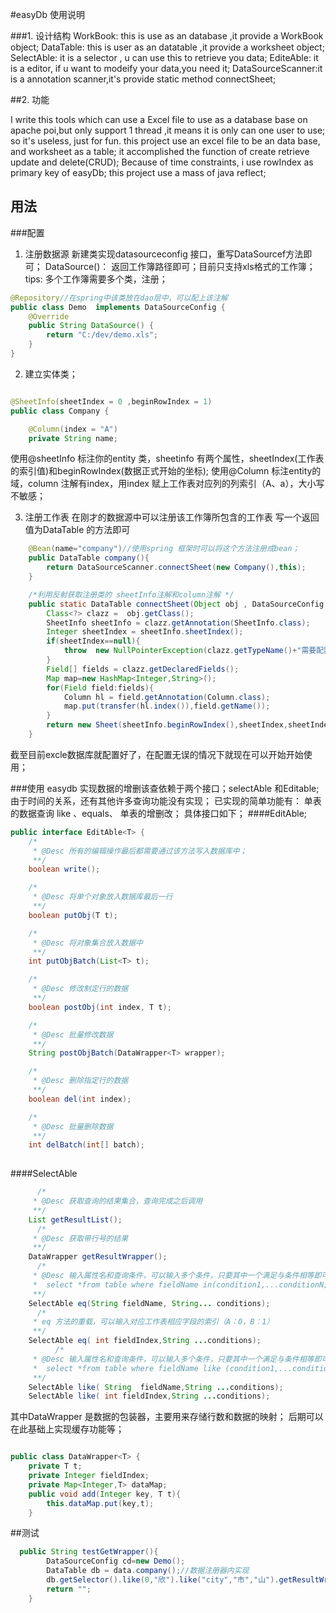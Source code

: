 #easyDb 使用说明

###1. 设计结构
WorkBook: this is use as an database  ,it provide a WorkBook object;
DataTable: this is user as an datatable ,it provide a worksheet object;
SelectAble:  it is  a selector , u can use this to retrieve you data;
EditeAble: it is a editor, if u want to modeify your data,you need it;
DataSourceScanner:it is a  annotation scanner,it's provide static method connectSheet;


##2. 功能

 I  write this tools which can use a Excel file to use as a database base on apache poi,but only support 1 thread ,it means it is only can one user to use;
   so it's useless, just for fun. this project use an excel file to be an data base, and worksheet as a table;  it accomplished the function of create retrieve update and delete(CRUD);
  Because of time constraints, i use rowIndex as primary key of easyDb; 
  this project use a mass of java reflect; 

## 用法
###配置
1. 注册数据源
新建类实现datasourceconfig 接口，重写DataSourcef方法即可；
DataSource()： 返回工作簿路径即可；目前只支持xls格式的工作簿；
tips:
多个工作簿需要多个类，注册；

```java
@Repository//在spring中该类放在dao层中，可以配上该注解
public class Demo  implements DataSourceConfig {
    @Override
    public String DataSource() {
        return "C:/dev/demo.xls";
    }
}
```

2. 建立实体类；
```java

@SheetInfo(sheetIndex = 0 ,beginRowIndex = 1)
public class Company {

    @Column(index = "A")
    private String name;

```
使用@sheetInfo 标注你的entity 类，sheetinfo 有两个属性，sheetIndex(工作表的索引值)和beginRowIndex(数据正式开始的坐标);
使用@Column 标注entity的域，column 注解有index，用index 赋上工作表对应列的列索引（A、a），大小写不敏感；

3. 注册工作表
在刚才的数据源中可以注册该工作簿所包含的工作表
写一个返回值为DataTable 的方法即可
```java
    @Bean(name="company")//使用spring 框架时可以将这个方法注册成bean；
    public DataTable company(){
        return DataSourceScanner.connectSheet(new Company(),this);
    }
```
```java
    /*利用反射获取注册类的 sheetInfo注解和column注解 */
    public static DataTable connectSheet(Object obj , DataSourceConfig data){
        Class<?> clazz =  obj.getClass();
        SheetInfo sheetInfo = clazz.getAnnotation(SheetInfo.class);
        Integer sheetIndex = sheetInfo.sheetIndex();
        if(sheetIndex==null){
            throw  new NullPointerException(clazz.getTypeName()+"需要配置sheetIndex");
        }
        Field[] fields = clazz.getDeclaredFields();
        Map map=new HashMap<Integer,String>();
        for(Field field:fields){
            Column hl = field.getAnnotation(Column.class);
            map.put(transfer(hl.index()),field.getName());
        }
        return new Sheet(sheetInfo.beginRowIndex(),sheetIndex,sheetIndex,data.DataSource(),map,clazz);
    }
```
截至目前excle数据库就配置好了，在配置无误的情况下就现在可以开始开始使用；

###使用
easydb 实现数据的增删该查依赖于两个接口；selectAble 和Editable;
由于时间的关系，还有其他许多查询功能没有实现；
已实现的简单功能有：
单表的数据查询 like 、equals、
单表的增删改；
具体接口如下；
####EditAble;
```java
public interface EditAble<T> {
    /*
     * @Desc 所有的编辑操作最后都需要通过该方法写入数据库中；
     **/
    boolean write();

    /*
     * @Desc 将单个对象放入数据库最后一行
     **/
    boolean putObj(T t);

    /*
     * @Desc 将对象集合放入数据中
     **/
    int putObjBatch(List<T> t);

    /*
     * @Desc 修改制定行的数据
     **/
    boolean postObj(int index, T t);

    /*
     * @Desc 批量修改数据
     **/
    String postObjBatch(DataWrapper<T> wrapper);

    /*
     * @Desc 删除指定行的数据
     **/
    boolean del(int index);

    /*
     * @Desc 批量删除数据
     **/
    int delBatch(int[] batch);
    
```

####SelectAble 
```java
      /*
     * @Desc 获取查询的结果集合，查询完成之后调用
     **/
    List getResultList();
      /*
     * @Desc 获取带行号的结果
     **/
    DataWrapper getResultWrapper();
      /*
     * @Desc 输入属性名和查询条件，可以输入多个条件，只要其中一个满足与条件相等即可查询出结果；
     *  select *from table where fieldName in(condition1,...conditionN;)
     **/
    SelectAble eq(String fieldName, String... conditions);
      /*
     * eq 方法的重载，可以输入对应工作表相应字段的索引（A：0，B：1）
     **/
    SelectAble eq( int fieldIndex,String ...conditions);
          /*
     * @Desc 输入属性名和查询条件，可以输入多个条件，只要其中一个满足与条件相等即可查询出结果；
     *  select *from table where fieldName like (condition1,...conditionN;)
     **/
    SelectAble like( String  fieldName,String ...conditions);
    SelectAble like( int fieldIndex,String ...conditions);
``` 
其中DataWrapper<T> 是数据的包装器，主要用来存储行数和数据的映射；
后期可以在此基础上实现缓存功能等；
```java

public class DataWrapper<T> {
    private T t; 
    private Integer fieldIndex;
    private Map<Integer,T> dataMap;
    public void add(Integer key, T t){
        this.dataMap.put(key,t);
    }
```

##测试
``` java 
  public String testGetWrapper(){
        DataSourceConfig cd=new Demo();
        DataTable db = data.company();//数据注册器内实现
        db.getSelector().like(0,"欣").like("city","市","山").getResultWrapper();
        return "";
    }
```

```所有接口采用了jmeter 进行接口测试，单文件单表单线程测试；



